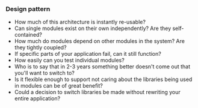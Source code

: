 ### Design pattern ###

- How much of this architecture is instantly re-usable?
- Can single modules exist on their own independently? Are they self-contained?
- How much do modules depend on other modules in the system? Are they tightly coupled?
- If specific parts of your application fail, can it still function?
- How easily can you test individual modules?
- Who is to say that in 2-3 years something better doesn't come out that you'll want to switch to?
- Is it flexible enough to support not caring about the libraries being used in modules can be of great benefit?
- Could a decision to switch libraries be made without rewriting your entire application?
